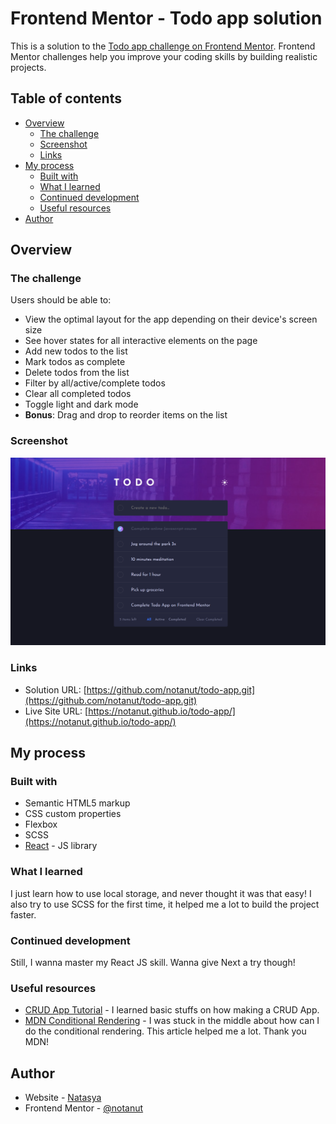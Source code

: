# Frontend Mentor - Todo app solution

This is a solution to the [Todo app challenge on Frontend Mentor](https://www.frontendmentor.io/challenges/todo-app-Su1_KokOW). Frontend Mentor challenges help you improve your coding skills by building realistic projects. 

## Table of contents

- [Overview](#overview)
  - [The challenge](#the-challenge)
  - [Screenshot](#screenshot)
  - [Links](#links)
- [My process](#my-process)
  - [Built with](#built-with)
  - [What I learned](#what-i-learned)
  - [Continued development](#continued-development)
  - [Useful resources](#useful-resources)
- [Author](#author)


## Overview

### The challenge

Users should be able to:

- View the optimal layout for the app depending on their device's screen size
- See hover states for all interactive elements on the page
- Add new todos to the list
- Mark todos as complete
- Delete todos from the list
- Filter by all/active/complete todos
- Clear all completed todos
- Toggle light and dark mode
- **Bonus**: Drag and drop to reorder items on the list

### Screenshot

![](./screenshot.png)

### Links

- Solution URL: [https://github.com/notanut/todo-app.git](https://github.com/notanut/todo-app.git)
- Live Site URL: [https://notanut.github.io/todo-app/](https://notanut.github.io/todo-app/)

## My process

### Built with

- Semantic HTML5 markup
- CSS custom properties
- Flexbox
- SCSS
- [React](https://reactjs.org/) - JS library

### What I learned

I just learn how to use local storage, and never thought it was that easy! I also try to use SCSS for the first time, it helped me a lot to build the project faster. 

### Continued development

Still, I wanna master my React JS skill. Wanna give Next a try though!

### Useful resources

- [CRUD App Tutorial](https://www.taniarascia.com/crud-app-in-react-with-hooks/) - I learned basic stuffs on how making a CRUD App.
- [MDN Conditional Rendering](https://developer.mozilla.org/en-US/docs/Learn/Tools_and_testing/Client-side_JavaScript_frameworks/React_interactivity_filtering_conditional_rendering) - I was stuck in the middle about how can I do the conditional rendering. This article helped me a lot. Thank you MDN!

## Author

- Website - [Natasya](https://projects-nat.netlify.app/)
- Frontend Mentor - [@notanut](https://www.frontendmentor.io/profile/notanut)